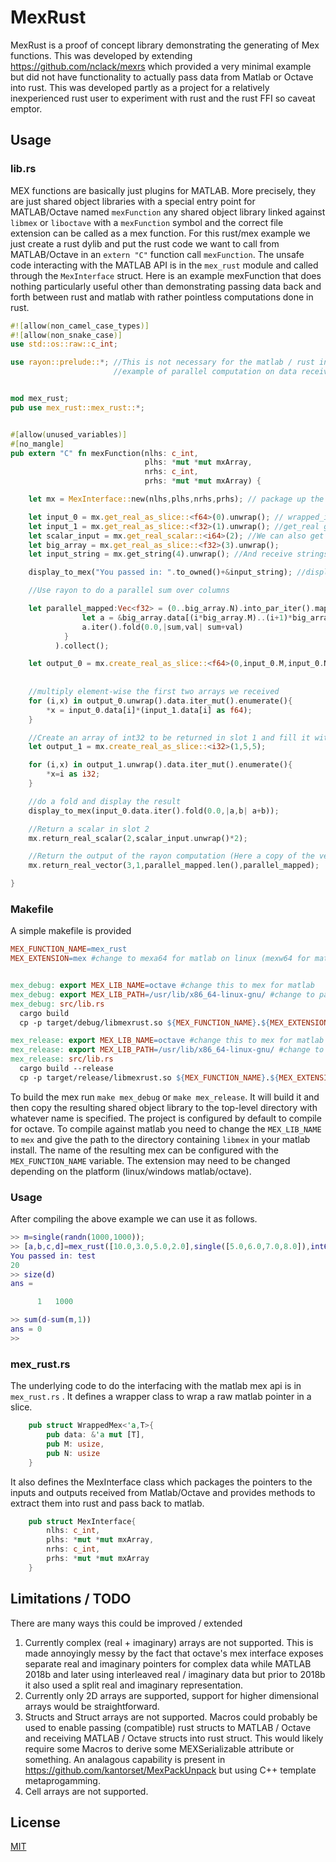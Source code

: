 # MexRust

MexRust is a proof of concept library demonstrating the generating of Mex functions. This was developed by extending https://github.com/nclack/mexrs which provided a very minimal example but did not have functionality to actually pass data from Matlab or Octave into rust. This was developed partly as a project for a relatively inexperienced rust user to experiment with rust and the rust FFI so caveat emptor. 
  

## Usage


### lib.rs
MEX functions are basically just plugins for MATLAB. More precisely, they are just shared object libraries with a special entry point for MATLAB/Octave named ```mexFunction``` any shared object library linked against ```libmex``` or ```liboctave``` with a ```mexFunction``` symbol and the correct file extension can be called as a mex function. For this rust/mex example we just create a rust dylib and put the rust code we want to call from MATLAB/Octave in an ```extern "C"``` function call ```mexFunction```. The unsafe code interacting with the MATLAB API is in the ```mex_rust``` module and called through the ```MexInterface``` struct. Here is an example mexFunction that does nothing particularly useful other than demonstrating passing data back and forth between rust and matlab with rather pointless computations done in rust.

```rust
#![allow(non_camel_case_types)]
#![allow(non_snake_case)]
use std::os::raw::c_int;

use rayon::prelude::*; //This is not necessary for the matlab / rust interface but used as an 
                       //example of parallel computation on data received from matlab / octave


mod mex_rust;
pub use mex_rust::mex_rust::*;


#[allow(unused_variables)]
#[no_mangle]
pub extern "C" fn mexFunction(nlhs: c_int,
                              plhs: *mut *mut mxArray,
                              nrhs: c_int,
                              prhs: *mut *mut mxArray) {

    let mx = MexInterface::new(nlhs,plhs,nrhs,prhs); // package up the input (prhs,nrhs) and output (nlhs,plhs) mxArray pointers

    let input_0 = mx.get_real_as_slice::<f64>(0).unwrap(); // wrapped_input is Option<WrappedMex<'a,T> >, 0 indicates the first input
    let input_1 = mx.get_real_as_slice::<f32>(1).unwrap(); //get_real gets real (no imaginary part) and is generic over the type, 1 indicates the second input
    let scalar_input = mx.get_real_scalar::<i64>(2); //We can also get scalars (here an int64)
    let big_array = mx.get_real_as_slice::<f32>(3).unwrap();
    let input_string = mx.get_string(4).unwrap(); //And receive strings

    display_to_mex("You passed in: ".to_owned()+&input_string); //display_to_mex will print a displayable object back to the matlab /octave console

    //Use rayon to do a parallel sum over columns

    let parallel_mapped:Vec<f32> = (0..big_array.N).into_par_iter().map(|i| {
                let a = &big_array.data[(i*big_array.M)..(i+1)*big_array.M];
                a.iter().fold(0.0,|sum,val| sum+val)
            }
          ).collect();

    let output_0 = mx.create_real_as_slice::<f64>(0,input_0.M,input_0.N); //Create a matlab / octave array to be returned in th 0th slot
                                                                          // Same array shape as wrapped_input (input_0.M x input_0.N)
    
    //multiply element-wise the first two arrays we received
    for (i,x) in output_0.unwrap().data.iter_mut().enumerate(){
        *x = input_0.data[i]*(input_1.data[i] as f64);
    }

    //Create an array of int32 to be returned in slot 1 and fill it with 0..24
    let output_1 = mx.create_real_as_slice::<i32>(1,5,5);

    for (i,x) in output_1.unwrap().data.iter_mut().enumerate(){
        *x=i as i32;
    }

    //do a fold and display the result
    display_to_mex(input_0.data.iter().fold(0.0,|a,b| a+b));

    //Return a scalar in slot 2
    mx.return_real_scalar(2,scalar_input.unwrap()*2);

    //Return the output of the rayon computation (Here a copy of the vector is performed) in slot 3
    mx.return_real_vector(3,1,parallel_mapped.len(),parallel_mapped);

}
```
### Makefile
A simple makefile is provided 
```makefile
MEX_FUNCTION_NAME=mex_rust
MEX_EXTENSION=mex #change to mexa64 for matlab on linux (mexw64 for matlab on windows, etc)


mex_debug: export MEX_LIB_NAME=octave #change this to mex for matlab
mex_debug: export MEX_LIB_PATH=/usr/lib/x86_64-linux-gnu/ #change to path to matlab lib directory with libmex.so
mex_debug: src/lib.rs
  cargo build
  cp -p target/debug/libmexrust.so ${MEX_FUNCTION_NAME}.${MEX_EXTENSION}

mex_release: export MEX_LIB_NAME=octave #change this to mex for matlab
mex_release: export MEX_LIB_PATH=/usr/lib/x86_64-linux-gnu/ #change to path to matlab lib directory with libmex.so
mex_release: src/lib.rs
  cargo build --release
  cp -p target/release/libmexrust.so ${MEX_FUNCTION_NAME}.${MEX_EXTENSION}
```

To build the mex run ```make mex_debug``` or ```make mex_release```.  It will build it and then copy the resulting shared object library to the top-level directory with whatever name is specified. The project is configured by default to compile for octave. To compile against matlab you need to change the ```MEX_LIB_NAME``` to ```mex``` and give the path to the directory containing ```libmex``` in your matlab install. The name of the resulting mex can be configured with the ```MEX_FUNCTION_NAME``` variable. The extension may need to be changed depending on the platform (linux/windows matlab/octave). 

### Usage

After compiling the above example we can use it as follows.

```matlab
>> m=single(randn(1000,1000));
>> [a,b,c,d]=mex_rust([10.0,3.0,5.0,2.0],single([5.0,6.0,7.0,8.0]),int64(10),m,'test');
You passed in: test
20
>> size(d)
ans =

      1   1000

>> sum(d-sum(m,1))
ans = 0
>>
```

### mex_rust.rs
The underlying code to do the interfacing with the matlab mex api is in ```mex_rust.rs``` . It defines a wrapper class to wrap a raw matlab pointer in a slice. 

```rust
    pub struct WrappedMex<'a,T>{
        pub data: &'a mut [T],
        pub M: usize,
        pub N: usize
    }
```


It also defines the MexInterface class which packages the pointers to the inputs and outputs received from Matlab/Octave and provides methods to extract them into rust and pass back to matlab.
```rust
    pub struct MexInterface{
        nlhs: c_int,
        plhs: *mut *mut mxArray,
        nrhs: c_int,
        prhs: *mut *mut mxArray
    }
```

## Limitations / TODO

There are many ways this could be improved / extended
  1. Currently complex (real + imaginary) arrays are not supported. This is made annoyingly messy by the fact that octave's mex interface exposes separate real and imaginary pointers for complex data while MATLAB 2018b and later using interleaved real / imaginary data but prior to 2018b it also used a split real and imaginary representation.  
  2. Currently only 2D arrays are supported, support for higher dimensional arrays would be straightforward. 
  3. Structs and Struct arrays are not supported. Macros could probably be used to enable passing (compatible) rust structs to MATLAB / Octave and receiving MATLAB / Octave structs into rust struct. This would likely require some Macros to derive some MEXSerializable attribute or something. An analagous capability is present in https://github.com/kantorset/MexPackUnpack but using C++ template metaprogamming.
  4. Cell arrays are not supported. 

## License
[MIT](LICENSE.txt)